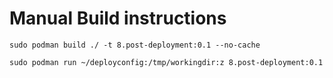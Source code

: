 # Manual Build instructions

`sudo podman build ./ -t 8.post-deployment:0.1 --no-cache`

`sudo podman run ~/deployconfig:/tmp/workingdir:z 8.post-deployment:0.1`
